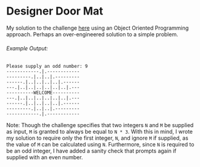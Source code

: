 # Designer Door Mat
My solution to the challenge [here](https://www.hackerrank.com/challenges/designer-door-mat/problem) using an Object Oriented Programming approach. Perhaps an over-engineered solution to a simple problem.

###### Example Output:
```
Please supply an odd number: 9
------------.|.------------
---------.|..|..|.---------
------.|..|..|..|..|.------
---.|..|..|..|..|..|..|.---
----------WELCOME----------
---.|..|..|..|..|..|..|.---
------.|..|..|..|..|.------
---------.|..|..|.---------
------------.|.------------
```

Note: Though the challenge specifies that two integers `N` and `M` be supplied as input, `M` is granted to always be equal to `N * 3`. With this in mind, I wrote my solution to require only the first integer, `N`, and ignore `M` if supplied, as the value of `M` can be calculated using `N`. Furthermore, since `N` is required to be an odd integer, I have added a sanity check that prompts again if supplied with an even number.
